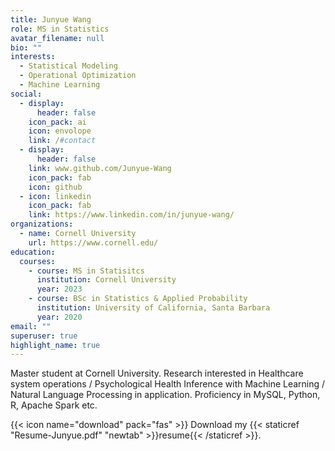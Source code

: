 ```yaml
---
title: Junyue Wang
role: MS in Statistics
avatar_filename: null
bio: ""
interests:
  - Statistical Modeling
  - Operational Optimization
  - Machine Learning
social:
  - display:
      header: false
    icon_pack: ai
    icon: envolope
    link: /#contact
  - display:
      header: false
    link: www.github.com/Junyue-Wang
    icon_pack: fab
    icon: github
  - icon: linkedin
    icon_pack: fab
    link: https://www.linkedin.com/in/junyue-wang/
organizations:
  - name: Cornell University
    url: https://www.cornell.edu/
education:
  courses:
    - course: MS in Statisitcs
      institution: Cornell University
      year: 2023
    - course: BSc in Statistics & Applied Probability
      institution: University of California, Santa Barbara
      year: 2020
email: ""
superuser: true
highlight_name: true
---
```

Master student at Cornell University. Research interested in Healthcare system operations / Psychological Health Inference with Machine Learning / Natural Language Processing in application. Proficiency in MySQL, Python, R, Apache Spark etc. 

{{< icon name="download" pack="fas" >}} Download my {{< staticref "Resume-Junyue.pdf" "newtab" >}}resume{{< /staticref >}}.